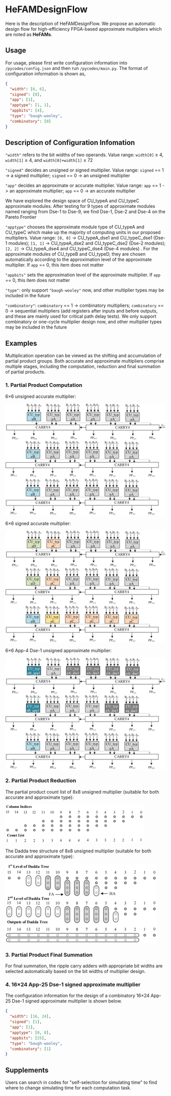# HeFAMDesignFlow

Here is the description of HeFAMDesignFlow. We propose an automatic design flow for high-efficiency FPGA-based approximate multipliers which are noted as **HeFAMs**. 

## Usage

For usage, please first write configuration information into `/pycodes/config.json` and then run `/pycodes/main.py`. The format of configuration information is shown as, 

```json
{
  "width": [6, 6],
  "signed": [0],
  "app": [1],
  "apptype": [1, 1],
  "appbits": [4],
  "type": "baugh-wooley",
  "combinatory": [0]
}
```

## Description of Configuration Infomation

`"width"` refers to the bit widths of two operands. Value range: `width[0]` ≥ 4, `width[1]` ≥ 4, and `width[0]+width[1]` ≤ 72

`"signed"` decides an unsigned or signed multiplier. Value range: `signed` == 1 -> a signed multiplier; `signed` == 0 -> an unsigned multiplier

`"app"` decides an approximate or accurate multiplier. Value range: `app` == 1 -> an approximate multiplier; `app` == 0 -> an accurate multiplier

We have explored the design space of CU_typeA and CU_typeC approximate modules. After testing for 9 types of approximate modules named ranging from Dse-1 to Dse-9, we find Dse-1, Dse-2 and Dse-4 on the Pareto Frontier

`"apptype"` chooses the approximate module type of CU_typeA and CU_typeC which make up the majority of computing units in our proposed multipliers. Value range: `[0, 0]`  -> CU_typeA_dse1 and CU_typeC_dse1 (Dse-1 modules); `[1, 1]`  -> CU_typeA_dse2 and CU_typeC_dse2 (Dse-2 modules); `[2, 2]`  -> CU_typeA_dse4 and CU_typeC_dse4 (Dse-4 modules) . For the approximate modules of CU_typeB and CU_typeD, they are chosen automatically according to the approximation level of the approximate multiplier. If  `app` == 0, this item does not matter

`"appbits"` sets the approximation level of the approximate multiplier.  If  `app` == 0, this item does not matter

`"type"`: only support `"baugh-wooley"` now, and other multiplier types may be included in the future

`"combinatory"`: `combinatory` == 1 -> combinatory multipliers; `combinatory` == 0 -> sequential multipliers (add registers after inputs and before outputs, and these are mainly used for critical path delay tests). We only support combinatory or one-cycle multiplier design now, and other multiplier types may be included in the future

## Examples

Multiplication operation can be viewed as the shifting and accumulation of partial product groups. Both accurate and approximate multipliers comprise multiple stages, including the computation, reduction and final summation of partial products. 

### 1. Partial Product Computation

6×6 unsigned accurate multiplier:

<img src="Figures\acc_layer_unsigned6x6_00.png" alt="" style="height:350px;" />

6×6 signed accurate multiplier:

<img src="Figures\acc_layer_signed6x6_00.png" alt="" style="height:350px;" />

6×6 App-4 Dse-1 unsigned approximate multiplier:

<img src="Figures\app_layer_unsigned6x6_00.png" alt="" style="height:350px;" />

### 2. Partial Product Reduction

The partial product count list of 8x8 unsigned multiplier (suitable for both accurate and approximate type):

<img src="Figures\Fig7_00.png" alt="" style="height:120px;" />

The Dadda tree structure of 8x8 unsigned multiplier (suitable for both accurate and approximate type):

<img src="Figures\8x8_dadda_00.png" alt="" style="height:250px;" />

### 3. Partial Product Final Summation

For final summation, the ripple carry adders with appropriate bit widths are selected automatically based on the bit widths of multiplier design. 

### 4. 16×24 App-25 Dse-1 signed approximate multiplier

The configuration information for the design of a combinatory 16×24 App-25 Dse-1 signed approximate multiplier is shown below.

```json
{
  "width": [16, 24],
  "signed": [1],
  "app": [1],
  "apptype": [0, 0],
  "appbits": [25],
  "type": "baugh-wooley",
  "combinatory": [1]
}
```

## Supplements

Users can search in codes for "self-selection for simulating time"  to find where to change simulating time for each computation task. 



